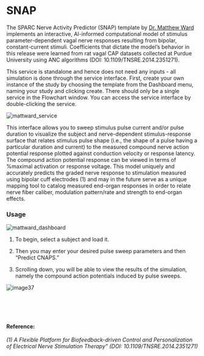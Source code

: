 # SNAP

The SPARC Nerve Activity Predictor (SNAP) template by [Dr. Matthew Ward](https://engineering.purdue.edu/Engr/People/NewFaculty/New_Faculty_2016/ward.html) implements an interactive, AI-informed computational model of stimulus parameter-dependent vagal nerve responses resulting from bipolar, constant-current stimuli.  Coefficients that dictate the model’s behavior in this release were learned from rat vagal CAP datasets collected at Purdue University using ANC algorithms (DOI: 10.1109/TNSRE.2014.2351271).

This service is standalone and hence does not need any inputs - all simulation is done through the service interface. First, create your own instance of the study by choosing the template from the Dashboard menu, naming your study and clicking create. There should only be a single service in the Flowchart window. You can access the service interface by double-clicking the service.

![mattward_service](https://user-images.githubusercontent.com/32800795/61584990-ee496980-ab51-11e9-9794-148ae6813e81.JPG ':size=400%')

This interface allows you to sweep stimulus pulse current and/or pulse duration to visualize the subject and nerve-dependent stimulus-response surface that relates stimulus pulse shape (i.e., the shape of a pulse having a particular duration and current) to the measured compound nerve action potential response plotted against conduction velocity or response latency.  
The compound action potential response can be viewed in terms of %maximal activation or response voltage.  This model uniquely and accurately predicts the graded nerve response to stimulation measured using bipolar cuff electrodes (1) and may in the future serve as a unique mapping tool to catalog measured end-organ responses in order to relate nerve fiber caliber, modulation pattern/rate and strength to end-organ effects.


### Usage
![mattward_dashboard](https://user-images.githubusercontent.com/32800795/61584989-ee496980-ab51-11e9-9c4d-09b3bd473ad1.JPG)

1. To begin, select a subject and load it. 

2. Then you may enter your desired pulse sweep parameters and then “Predict CNAPS.” 

3. Scrolling down, you will be able to view the results of the simulation, namely the compound action potentials induced by pulse sweeps.

![image37](https://user-images.githubusercontent.com/32800795/61585037-0a013f80-ab53-11e9-991d-80516a20f12f.gif)


<br/><br/><br/>



#### Reference:

*(1) A Flexible Platform for Biofeedback-driven Control and Personalization of Electrical Nerve Stimulation Therapy” (DOI: 10.1109/TNSRE.2014.2351271)*

